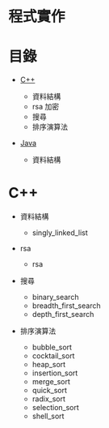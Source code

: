 # 程式實作

# 目錄
- [C++](#c)
    - 資料結構
    - rsa 加密
    - 搜尋
    - 排序演算法

- [Java](#Java)
    - 資料結構

# C++
- 資料結構
    - singly_linked_list
- rsa
    - rsa
- 搜尋
    - binary_search
    - breadth_first_search
    - depth_first_search

- 排序演算法
    - bubble_sort
    - cocktail_sort
    - heap_sort
    - insertion_sort
    - merge_sort
    - quick_sort
    - radix_sort
    - selection_sort
    - shell_sort
